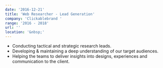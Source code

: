 ```yaml
---
date: '2016-12-21'
title: 'Web Researcher - Lead Generation'
company: 'Clickablebrand '
range: '2016 - 2018'
url: ''
location: '&nbsp;'
---
```


- Conducting tactical and strategic research leads.
- Developing & maintaining a deep understanding of our target audiences.
- Helping the teams to deliver insights into designs, experiences and communication to the client.
